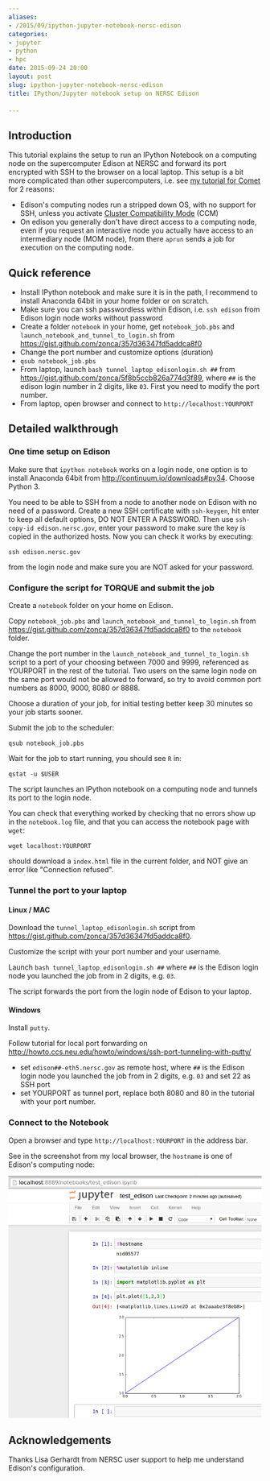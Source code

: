 ```yaml
---
aliases:
- /2015/09/ipython-jupyter-notebook-nersc-edison
categories:
- jupyter
- python
- hpc
date: 2015-09-24 20:00
layout: post
slug: ipython-jupyter-notebook-nersc-edison
title: IPython/Jupyter notebook setup on NERSC Edison

---
```


## Introduction

This tutorial explains the setup to run an IPython Notebook on a computing node on the supercomputer Edison at NERSC and forward its port encrypted with SSH to the browser on a local laptop.
This setup is a bit more complicated than other supercomputers, i.e. see [my tutorial for Comet](http://zonca.github.io/2015/09/ipython-jupyter-notebook-sdsc-comet.html) for 2 reasons:

* Edison's computing nodes run a stripped down OS, with no support for SSH, unless you activate [Cluster Compatibility Mode](https://www.nersc.gov/users/computational-systems/hopper/cluster-compatibility-mode/) (CCM) 
* On edison you generally don't have direct access to a computing node, even if you request an interactive node you actually have access to an intermediary node (MOM node), from there `aprun` sends a job for execution on the computing node.

## Quick reference

* Install IPython notebook and make sure it is in the path, I recommend to install Anaconda 64bit in your home folder or on scratch.
* Make sure you can ssh passwordless within Edison, i.e. `ssh edison` from Edison  login node works without password
* Create a folder `notebook` in your home, get `notebook_job.pbs` and `launch_notebook_and_tunnel_to_login.sh` from <https://gist.github.com/zonca/357d36347fd5addca8f0>
* Change the port number and customize options (duration)
* `qsub notebook_job.pbs`
* From laptop, launch `bash tunnel_laptop_edisonlogin.sh ##` from <https://gist.github.com/zonca/5f8b5ccb826a774d3f89>, where `##` is the edison login number in 2 digits, like `03`. First you need to modify the port number.
* From laptop, open browser and connect to `http://localhost:YOURPORT`

## Detailed walkthrough

### One time setup on Edison

Make sure that `ipython notebook` works on a login node, one option is to install 
Anaconda 64bit from http://continuum.io/downloads#py34. Choose Python 3.

You need to be able to SSH from a node to another node on Edison with no need of a password. Create a new SSH certificate with `ssh-keygen`, hit enter to keep all default options, DO NOT ENTER A PASSWORD. Then use `ssh-copy-id edison.nersc.gov`, enter your password to make sure the key is copied in the authorized hosts.
Now you can check it works by executing:

    ssh edison.nersc.gov
    
from the login node and make sure you are NOT asked for your password.

### Configure the script for TORQUE and submit the job

Create a `notebook` folder on your home on Edison.

Copy `notebook_job.pbs` and `launch_notebook_and_tunnel_to_login.sh` from <https://gist.github.com/zonca/357d36347fd5addca8f0> to the `notebook` folder.

Change the port number in the `launch_notebook_and_tunnel_to_login.sh` script to a port of your choosing between 7000 and 9999, referenced as YOURPORT in the rest of the tutorial. Two users on the same login node on the same port would not be allowed to forward, so try to avoid common port numbers as 8000, 9000, 8080 or 8888.

Choose a duration of your job, for initial testing better keep 30 minutes so your job starts sooner.

Submit the job to the scheduler:

    qsub notebook_job.pbs
    
Wait for the job to start running, you should see `R` in:

    qstat -u $USER
    
The script launches an IPython notebook on a computing node and tunnels its port to the login node.

You can check that everything worked by checking that no errors show up in the `notebook.log` file, and that you can access the notebook page with `wget`:

    wget localhost:YOURPORT

should download a `index.html` file in the current folder, and NOT give an error like "Connection refused".

### Tunnel the port to your laptop

#### Linux / MAC

Download the `tunnel_laptop_edisonlogin.sh` script from <https://gist.github.com/zonca/357d36347fd5addca8f0>.

Customize the script with your port number and your username.

Launch `bash tunnel_laptop_edisonlogin.sh ##` where `##` is the Edison login node you launched the job from in 2 digits, e.g. `03`.

The script forwards the port from the login node of Edison to your laptop.

#### Windows

Install `putty`.

Follow tutorial for local port forwarding on <http://howto.ccs.neu.edu/howto/windows/ssh-port-tunneling-with-putty/>

* set `edison##-eth5.nersc.gov` as remote host, where `##` is the Edison login node you launched the job from in 2 digits, e.g. `03` and set 22 as SSH port
* set YOURPORT as tunnel port, replace both 8080 and 80 in the tutorial with your port number. 

### Connect to the Notebook

Open a browser and type `http://localhost:YOURPORT` in the address bar.

See in the screenshot from my local browser, the `hostname` is one of Edison's computing node:

![test_edison_screenshot.png](test_edison_screenshot.png)


## Acknowledgements

Thanks Lisa Gerhardt from NERSC user support to help me understand Edison's configuration.
